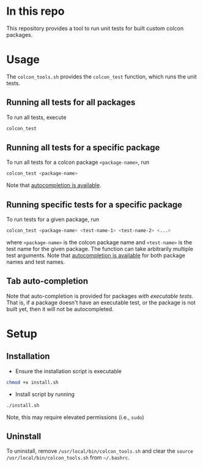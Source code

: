 # In this repo
This repository provides a tool to run unit tests for built custom colcon packages.


# Usage
The `colcon_tools.sh` provides the `colcon_test` function, which runs the unit tests.

## Running all tests for all packages
To run all tests, execute
```bash
colcon_test
```
## Running all tests for a specific package
To run all tests for a colcon package `<package-name>`, run
```bash
colcon_test <package-name>
```
Note that [autocompletion is available](#tab-auto-completion).

## Running specific tests for a specific package
To run tests for a given package, run
```bash
colcon_test <package-name> <test-name-1> <test-name-2> <...>
```
where `<package-name>` is the colcon package name and `<test-name>` is the test name for the given package.
The function can take arbitrarily multiple test arguments.
Note that [autocompletion is available](#tab-auto-completion) for both package names and test names.

## Tab auto-completion
Note that auto-completion is provided for packages *with executable tests*.
That is, if a package doesn't have an executable test, or the package is not built yet, then it will not be autocompleted.

# Setup
## Installation
- Ensure the installation script is executable
```bash
chmod +x install.sh
```
- Install script by running
```bash
./install.sh
```
Note, this may require elevated permissions (i.e., `sudo`)

## Uninstall
To uninstall, remove `/usr/local/bin/colcon_tools.sh` and clear the `source /usr/local/bin/colcon_tools.sh` from `~/.bashrc`.